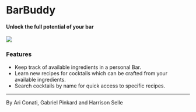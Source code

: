 # BarBuddy 

#### Unlock the full potential of your bar 

![](https://imgur.com/wXuYUrz.png) 
### Features 
 + Keep track of available ingredients in a personal Bar. 
 + Learn new recipes for cocktails which can be crafted from your available ingredients. 
 + Search cocktails by name for quick access to specific recipes. 

------------ 

By Ari Conati, Gabriel Pinkard and Harrison Selle 
